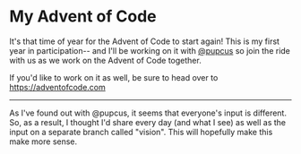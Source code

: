 # My Advent of Code

It's that time of year for the Advent of Code to start again! This is my first year in participation-- and I'll be working on it with [@pupcus](https://github.com/pupcus) so join the ride with us as we work on the Advent of Code together.

If you'd like to work on it as well, be sure to head over to https://adventofcode.com

----

As I've found out with @pupcus, it seems that everyone's input is different. So, as a result, I thought I'd share every day (and what I see) as well as the input on a separate branch called "vision". This will hopefully make this make more sense.
